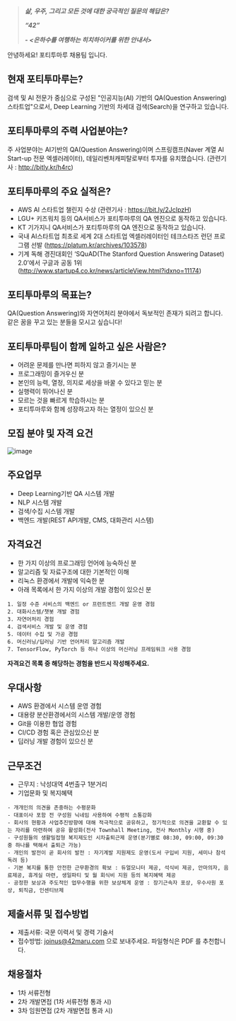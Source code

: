 >***삶, 우주, 그리고 모든 것에 대한 궁극적인 질문의 해답은?***
>
>***“42”***
>
>***- <은하수를 여행하는 히치하이커를 위한 안내서>***


안녕하세요! 포티투마루 채용팀 입니다.

## 현재 포티투마루는?
검색 및 AI 전문가 중심으로 구성된 "인공지능(AI) 기반의 QA(Question Answering) 스타트업"으로서, Deep Learning 기반의 차세대 검색(Search)을 연구하고 있습니다.

## 포티투마루의 주력 사업분야는?
주 사업분야는 AI기반의 QA(Question Answering)이며 스프링캠프(Naver 계열 AI Start-up 전문 엑셀러레이터), 데일리벤처캐피탈로부터 투자를 유치했습니다. (관련기사 : http://bitly.kr/h4rc)

## 포티투마루의 주요 실적은?
- AWS AI 스타트업 챌린지 수상 (관련기사 : https://bit.ly/2JcIpzH)
- LGU+ 키즈워치 등의 QA서비스가 포티투마루의 QA 엔진으로 동작하고 있습니다.
- KT 기가지니 QA서비스가 포티투마루의 QA 엔진으로 동작하고 있습니다.
- 국내 AI스타트업 최초로 세계 2대 스타트업 엑셀러레이터인 테크스타즈 런던 프로그램 선발 (https://platum.kr/archives/103578)
- 기계 독해 경진대회인 ‘SQuAD(The Stanford Question Answering Dataset) 2.0’에서 구글과 공동 1위  (http://www.startup4.co.kr/news/articleView.html?idxno=11174)

## 포티투마루의 목표는?
QA(Question Answering)와 자연어처리 분야에서 독보적인 존재가 되려고 합니다. 같은 꿈을 꾸고 있는 분들을 모시고 싶습니다!

## 포티투마루팀이 함께 일하고 싶은 사람은?
- 어려운 문제를 만나면 피하지 않고 즐기시는 분
- 프로그래밍이 즐거우신 분
- 본인의 능력, 열정, 의지로 세상을 바꿀 수 있다고 믿는 분
- 실행력이 뛰어나신 분
- 모르는 것을 빠르게 학습하시는 분
- 포티투마루와 함께 성장하고자 하는 열정이 있으신 분

## 모집 분야 및 자격 요건
![image](https://user-images.githubusercontent.com/25052940/73818446-c0e3b500-4830-11ea-94be-3dc554c461fd.png)


## 주요업무
- Deep Learning기반 QA 시스템 개발
- NLP 시스템 개발
- 검색/수집 시스템 개발
- 백엔드 개발(REST API개발, CMS, 대화관리 시스템)


## 자격요건
* 한 가지 이상의 프로그래밍 언어에 능숙하신 분
* 알고리즘 및 자료구조에 대한 기본적인 이해
* 리눅스 환경에서 개발에 익숙한 분
* 아래 목록에서 한 가지 이상의 개발 경험이 있으신 분

```
1. 일정 수준 서비스의 백엔드 or 프런트엔드 개발 운영 경험
2. 대화시스템/챗봇 개발 경험
3. 자연어처리 경험
4. 검색서비스 개발 및 운영 경험
5. 데이터 수집 및 가공 경험
6. 머신러닝/딥러닝 기반 언어처리 알고리즘 개발
7. TensorFlow, PyTorch 등 하나 이상의 머신러닝 프레임워크 사용 경험
```
**자격요건 목록 중 해당하는 경험을 반드시 작성해주세요.**

## 우대사항
* AWS 환경에서 시스템 운영 경험
* 대용량 분산환경에서의 시스템 개발/운영 경험
* Git을 이용한 협업 경험
* CI/CD 경험 혹은 관심있으신 분
* 딥러닝 개발 경험이 있으신 분

## 근무조건
* 근무지 : 낙성대역 4번출구 1분거리
* 기업문화 및 복지혜택
```
- 개개인의 의견을 존중하는 수평문화
- 대표이사 포함 전 구성원 닉네임 사용하여 수평적 소통강화
- 회사의 현황과 사업추진방향에 대해 적극적으로 공유하고, 정기적으로 의견을 교환할 수 있는 자리를 마련하여 공유 활성화(전사 Townhall Meeting, 전사 Monthly 시행 중)
- 구성원들의 생활밀접형 복지제도인 시차출퇴근제 운영(분기별로 08:30, 09:00, 09:30 중 하나를 택해서 출퇴근 가능)
- 개인의 발전이 곧 회사의 발전 : 자기계발 지원제도 운영(도서 구입비 지원, 세미나 참석 독려 등) 
- 기본 복지를 통한 안전한 근무환경의 확보 : 듀얼모니터 제공, 석식비 제공, 안마의자, 음료제공, 휴게실 마련, 생일파티 및 월 회식비 지원 등의 복지혜택 제공
- 공정한 보상과 주도적인 업무수행을 위한 보상체계 운영 : 장기근속자 포상, 우수사원 포상, 퇴직금, 인센티브제
```

## 제출서류 및 접수방법
* 제출서류: 국문 이력서 및 경력 기술서
* 접수방법: joinus@42maru.com 으로 보내주세요. 파일형식은 PDF 를 추천합니다.

## 채용절차
* 1차 서류전형
* 2차 개발면접 (1차 서류전형 통과 시)
* 3차 임원면접 (2차 개발면접 통과 시)
